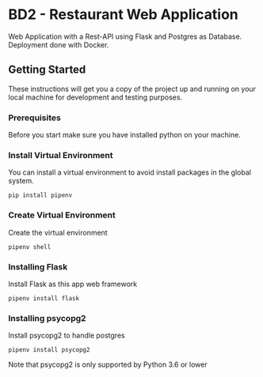 # BD2 - Restaurant Web Application
Web Application with a Rest-API using Flask and Postgres as Database. Deployment done with Docker.

## Getting Started

These instructions will get you a copy of the project up and running on your local machine for development and testing purposes.

### Prerequisites

Before you start make sure you have installed python on your machine.

### Install Virtual Environment

You can install a virtual environment to avoid install packages in the global system.

```
pip install pipenv
```

### Create Virtual Environment

Create the virtual environment

```	
pipenv shell
```

### Installing Flask

Install Flask as this app web framework

```
pipenv install flask
```

### Installing psycopg2

Install psycopg2 to handle postgres 

```
pipenv install psycopg2
```

Note that psycopg2 is only supported by Python 3.6 or lower



